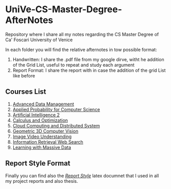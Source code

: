 # UniVe-CS-Master-Degree-AfterNotes
Repository where I share all my notes regarding the CS Master Degree of Ca' Foscari University of Venice

In each folder you will find the relative afternotes in tow possible format:
1. Handwritten: I share the .pdf file from my google dirve, witht he addition of the Grid List, useful to repeat and study each argument
2. Report Format: I share the report with in case the addition of the grid List like before

## Courses List
1. [Advanced Data Management](https://github.com/zuliani99/UniVe-CS-Master-Degree-AfterNotes/tree/main/Advanced%20Data%20Management)
2. [Applied Probability for Computer Science](https://github.com/zuliani99/UniVe-CS-Master-Degree-AfterNotes/tree/main/Applied%20Probability%20for%20CS)
3. [Artificial Intelligence 2](https://github.com/zuliani99/UniVe-CS-Master-Degree-AfterNotes/tree/main/Artificial%20Intelligence%202)
4. [Calculus and Optimization](https://github.com/zuliani99/UniVe-CS-Master-Degree-AfterNotes/tree/main/Calculus%20and%20Optimization)
5. [Cloud Computing and Distributed System](https://github.com/zuliani99/UniVe-CS-Master-Degree-AfterNotes/tree/main/Cloud%20Computing%20and%20Distributed%20System)
6. [Geometric 3D Computer Vision](https://github.com/zuliani99/UniVe-CS-Master-Degree-AfterNotes/tree/main/Geometric%203D%20Computer%20Vision)
7. [Image Video Understanding](https://github.com/zuliani99/UniVe-CS-Master-Degree-AfterNotes/tree/main/Image%20Video%20Understanding)
8. [Information Retrieval Web Search](https://github.com/zuliani99/UniVe-CS-Master-Degree-AfterNotes/tree/main/Information%20Retrieval%20Web%20Search)
9. [Learning with Massive Data](https://github.com/zuliani99/UniVe-CS-Master-Degree-AfterNotes/tree/main/Learning%20with%20Massive%20Data)


## Report Style Format
Finally you can find also the [*Report Style*](https://github.com/zuliani99/UniVe-CS-Master-Degree-AfterNotes/tree/main/Report%20Style) latex documnet that I used in all my project reports and also thesis.
